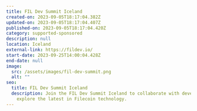 ```yaml
---
title: FIL Dev Summit Iceland
created-on: 2023-09-05T18:17:04.382Z
updated-on: 2023-09-05T18:17:04.407Z
published-on: 2023-09-05T18:17:04.420Z
category: supported-sponsored
description: null
location: Iceland
external-link: https://fildev.io/
start-date: 2023-09-25T14:00:04.428Z
end-date: null
image:
  src: /assets/images/fil-dev-summit.png
  alt: ""
seo:
  title: FIL Dev Summit Iceland
  description: Join the FIL Dev Summit Iceland to collaborate with developers and
    explore the latest in Filecoin technology.
---
```

